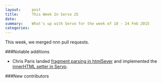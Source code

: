 ```yaml
---
layout:     post
title:      This Week In Servo 25
date:
summary:    What's up with Servo for the week of 18 - 24 Feb 2015
categories:
---
```


This week, we merged nnn pull requests.

###Notable additions

 - Chris Paris landed [fragment parsing in html5ever](https://github.com/servo/html5ever/pull/91)
   and implemented the [innerHTML setter in Servo](https://github.com/servo/servo/pull/4888).

###New contributors
